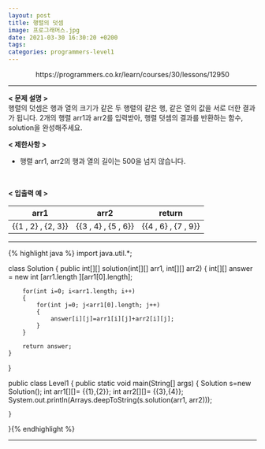 ```yaml
---
layout: post
title: 행렬의 덧셈
image: 프로그래머스.jpg
date: 2021-03-30 16:30:20 +0200
tags:
categories: programmers-level1
---
```

<center>https://programmers.co.kr/learn/courses/30/lessons/12950</center>

***


**< 문제 설명 >**  
행렬의 덧셈은 행과 열의 크기가 같은 두 행렬의 같은 행, 같은 열의 값을 서로 더한 결과가 됩니다. 2개의 행렬 arr1과 arr2를 입력받아, 행렬 덧셈의 결과를 반환하는 함수, solution을 완성해주세요.

  

**< 제한사항 >**  

* 행렬 arr1, arr2의 행과 열의 길이는 500을 넘지 않습니다.
 <br>  



**< 입출력 예 >**  

|arr1|arr2|return|
|:---:|:---:|:---:|
|{{1 , 2} , {2, 3}}|{{3 , 4} , {5 , 6}}|{{4 , 6} , {7 , 9}}|


  

*** 




{% highlight java %}
import java.util.*;

class Solution {
    public int[][] solution(int[][] arr1, int[][] arr2) {
        int[][] answer = new int [arr1.length ][arr1[0].length];
        
        for(int i=0; i<arr1.length; i++)
        {
        	for(int j=0; j<arr1[0].length; j++)
        	{
        		answer[i][j]=arr1[i][j]+arr2[i][j];
        	}
        }
        
        return answer;
    }
}

public class Level1 {
	public static void main(String[] args) {
		Solution s=new Solution();
		int arr1[][]= {{1},{2}};
		int arr2[][]= {{3},{4}};
		System.out.println(Arrays.deepToString(s.solution(arr1, arr2)));
		
		
	}
}{% endhighlight %}

***